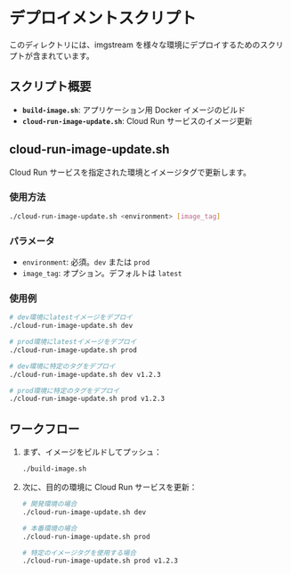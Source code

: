 # デプロイメントスクリプト

このディレクトリには、imgstream を様々な環境にデプロイするためのスクリプトが含まれています。

## スクリプト概要

- **`build-image.sh`**: アプリケーション用 Docker イメージのビルド
- **`cloud-run-image-update.sh`**: Cloud Run サービスのイメージ更新

## cloud-run-image-update.sh

Cloud Run サービスを指定された環境とイメージタグで更新します。

### 使用方法

```bash
./cloud-run-image-update.sh <environment> [image_tag]
```

### パラメータ

- `environment`: 必須。`dev` または `prod`
- `image_tag`: オプション。デフォルトは `latest`

### 使用例

```bash
# dev環境にlatestイメージをデプロイ
./cloud-run-image-update.sh dev

# prod環境にlatestイメージをデプロイ
./cloud-run-image-update.sh prod

# dev環境に特定のタグをデプロイ
./cloud-run-image-update.sh dev v1.2.3

# prod環境に特定のタグをデプロイ
./cloud-run-image-update.sh prod v1.2.3
```

## ワークフロー

1. まず、イメージをビルドしてプッシュ：

   ```bash
   ./build-image.sh
   ```

2. 次に、目的の環境に Cloud Run サービスを更新：

   ```bash
   # 開発環境の場合
   ./cloud-run-image-update.sh dev

   # 本番環境の場合
   ./cloud-run-image-update.sh prod

   # 特定のイメージタグを使用する場合
   ./cloud-run-image-update.sh prod v1.2.3
   ```
